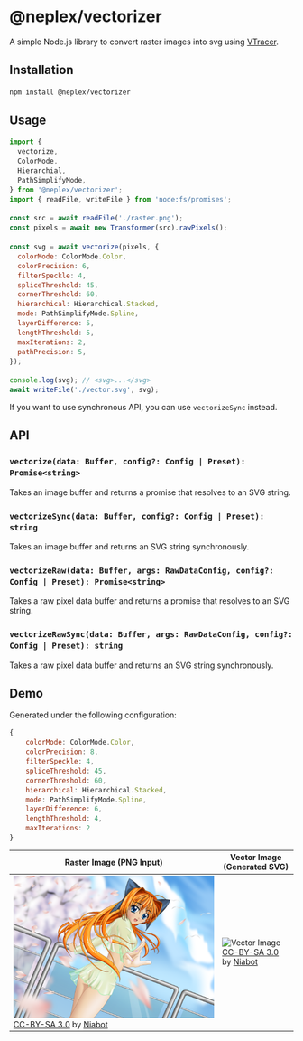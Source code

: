 # @neplex/vectorizer

A simple Node.js library to convert raster images into svg using [VTracer](https://github.com/visioncortex/vtracer).

## Installation

```bash
npm install @neplex/vectorizer
```

## Usage

```js
import {
  vectorize,
  ColorMode,
  Hierarchial,
  PathSimplifyMode,
} from '@neplex/vectorizer';
import { readFile, writeFile } from 'node:fs/promises';

const src = await readFile('./raster.png');
const pixels = await new Transformer(src).rawPixels();

const svg = await vectorize(pixels, {
  colorMode: ColorMode.Color,
  colorPrecision: 6,
  filterSpeckle: 4,
  spliceThreshold: 45,
  cornerThreshold: 60,
  hierarchical: Hierarchical.Stacked,
  mode: PathSimplifyMode.Spline,
  layerDifference: 5,
  lengthThreshold: 5,
  maxIterations: 2,
  pathPrecision: 5,
});

console.log(svg); // <svg>...</svg>
await writeFile('./vector.svg', svg);
```

If you want to use synchronous API, you can use `vectorizeSync` instead.

## API

### `vectorize(data: Buffer, config?: Config | Preset): Promise<string>`

Takes an image buffer and returns a promise that resolves to an SVG string.

### `vectorizeSync(data: Buffer, config?: Config | Preset): string`

Takes an image buffer and returns an SVG string synchronously.

### `vectorizeRaw(data: Buffer, args: RawDataConfig, config?: Config | Preset): Promise<string>`

Takes a raw pixel data buffer and returns a promise that resolves to an SVG string.

### `vectorizeRawSync(data: Buffer, args: RawDataConfig, config?: Config | Preset): string`

Takes a raw pixel data buffer and returns an SVG string synchronously.

## Demo

Generated under the following configuration:

```js
{
    colorMode: ColorMode.Color,
    colorPrecision: 8,
    filterSpeckle: 4,
    spliceThreshold: 45,
    cornerThreshold: 60,
    hierarchical: Hierarchical.Stacked,
    mode: PathSimplifyMode.Spline,
    layerDifference: 6,
    lengthThreshold: 4,
    maxIterations: 2
}
```

| Raster Image (PNG Input)                                                                                                                                                                                                         | Vector Image (Generated SVG)                                                                                                                                                                                                 |
| -------------------------------------------------------------------------------------------------------------------------------------------------------------------------------------------------------------------------------- | ---------------------------------------------------------------------------------------------------------------------------------------------------------------------------------------------------------------------------- |
| ![Raster Image](https://raw.githubusercontent.com/neplextech/vectorizer/main/example/anime-girl.png)<br/>[CC-BY-SA 3.0](https://creativecommons.org/licenses/by/3.0) by [Niabot](https://commons.wikimedia.org/wiki/User:Niabot) | ![Vector Image](https://raw.githubusercontent.com/neplextech/vectorizer/main/example/result.svg)<br/>[CC-BY-SA 3.0](https://creativecommons.org/licenses/by/3.0) by [Niabot](https://commons.wikimedia.org/wiki/User:Niabot) |
